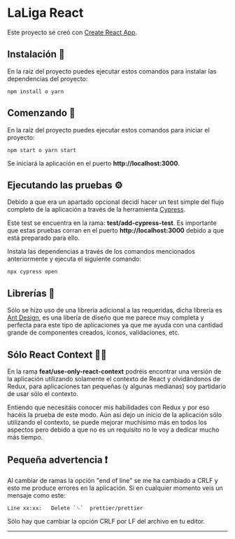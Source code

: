# LaLiga React

Este proyecto se creó con [Create React App](https://github.com/facebook/create-react-app).

## Instalación 🔧

En la raíz del proyecto puedes ejecutar estos comandos para instalar las dependencias del proyecto:

```
npm install o yarn
```

## Comenzando 🚀

En la raíz del proyecto puedes ejecutar estos comandos para iniciar el proyecto:

```
npm start o yarn start
```

Se iniciará la aplicación en el puerto **http://localhost:3000**.

## Ejecutando las pruebas ⚙️

Debido a que era un apartado opcional decidí hacer un test simple del flujo completo de la aplicación a través de la herramienta [Cypress](https://www.cypress.io/).

Este test se encuentra en la rama: **test/add-cypress-test**. Es importante que estas pruebas corran en el puerto **http://localhost:3000** debido a que está preparado para ello.

Instala las dependencias a través de los comandos mencionados anteriormente y ejecuta el siguiente comando:

```
npx cypress open
```

## Librerías 📖

Sólo se hizo uso de una librería adicional a las requeridas, dicha librería es [Ant Design](https://ant.design/), es una libería de diseño que me parece muy completa y perfecta para este tipo de aplicaciones ya que me ayuda con una cantidad grande de componentes creados, iconos, validaciones, etc.

## Sólo React Context 🙇‍♂️

En la rama **feat/use-only-react-context** podréis encontrar una versión de la aplicación utilizando solamente el contexto de React y olvidándonos de Redux, para aplicaciones tan pequeñas (y algunas medianas) soy partidario de usar sólo el contexto.

Entiendo que necesitáis conocer mis habilidades con Redux y por eso hacéis la prueba de este modo. Aún así dejo un inicio de la aplicación sólo utilizando el contexto, se puede mejorar muchísimo más en todos los aspectos pero debido a que no es un requisito no le voy a dedicar mucho más tiempo.

## Pequeña advertencia ❗

Al cambiar de ramas la opción "end of line" se me ha cambiado a CRLF y esto me produce errores en la aplicación. Si en cualquier momento veis un mensaje como este:

```
Line xx:xx:   Delete `␍`  prettier/prettier
```

Sólo hay que cambiar la opción CRLF por LF del archivo en tu editor.

---
